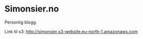 # Simonsier.no

Personlig blogg.

Link til s3:  http://simonsier.s3-website.eu-north-1.amazonaws.com
